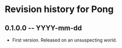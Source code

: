 # Revision history for Pong

## 0.1.0.0 -- YYYY-mm-dd

* First version. Released on an unsuspecting world.
